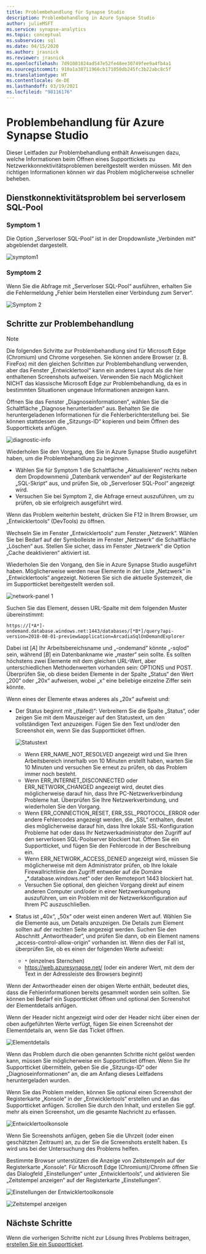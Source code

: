 ```yaml
---
title: Problembehandlung für Synapse Studio
description: Problembehandlung in Azure Synapse Studio
author: julieMSFT
ms.service: synapse-analytics
ms.topic: conceptual
ms.subservice: sql
ms.date: 04/15/2020
ms.author: jrasnick
ms.reviewer: jrasnick
ms.openlocfilehash: 7d91001024ad547e52fe48ee30749fee9a4fb4a1
ms.sourcegitcommit: 910a1a38711966cb171050db245fc3b22abc8c5f
ms.translationtype: HT
ms.contentlocale: de-DE
ms.lasthandoff: 03/19/2021
ms.locfileid: "98116176"
---
```

# <a name="azure-synapse-studio-troubleshooting"></a>Problembehandlung für Azure Synapse Studio

Dieser Leitfaden zur Problembehandlung enthält Anweisungen dazu, welche Informationen beim Öffnen eines Supporttickets zu Netzwerkkonnektivitätsproblemen bereitgestellt werden müssen. Mit den richtigen Informationen können wir das Problem möglicherweise schneller beheben.

## <a name="serverless-sql-pool-service-connectivity-issue"></a>Dienstkonnektivitätsproblem bei serverlosem SQL-Pool

### <a name="symptom-1"></a>Symptom 1

Die Option „Serverloser SQL-Pool“ ist in der Dropdownliste „Verbinden mit“ abgeblendet dargestellt.

![symptom1](media/troubleshooting-synapse-studio/symptom1v2.png)

### <a name="symptom-2"></a>Symptom 2

Wenn Sie die Abfrage mit „Serverloser SQL-Pool“ ausführen, erhalten Sie die Fehlermeldung „Fehler beim Herstellen einer Verbindung zum Server“.

![Symptom 2](media/troubleshooting-synapse-studio/symptom2.png)
 

## <a name="troubleshooting-steps"></a>Schritte zur Problembehandlung

> [!NOTE] 
>    Die folgenden Schritte zur Problembehandlung sind für Microsoft Edge (Chromium) und Chrome vorgesehen. Sie können andere Browser (z. B. FireFox) mit den gleichen Schritten zur Problembehandlung verwenden, aber das Fenster „Entwicklertool“ kann ein anderes Layout als die hier enthaltenen Screenshots aufweisen. Verwenden Sie nach Möglichkeit NICHT das klassische Microsoft Edge zur Problembehandlung, da es in bestimmten Situationen ungenaue Informationen anzeigen kann.

Öffnen Sie das Fenster „Diagnoseinformationen“, wählen Sie die Schaltfläche „Diagnose herunterladen“ aus. Behalten Sie die heruntergeladenen Informationen für die Fehlerberichterstellung bei. Sie können stattdessen die „Sitzungs-ID“ kopieren und beim Öffnen des Supporttickets anfügen.

![diagnostic-info](media/troubleshooting-synapse-studio/diagnostic-info-download.png)

Wiederholen Sie den Vorgang, den Sie in Azure Synapse Studio ausgeführt haben, um die Problembehandlung zu beginnen.

- Wählen Sie für Symptom 1 die Schaltfläche „Aktualisieren“ rechts neben dem Dropdownmenü „Datenbank verwenden“ auf der Registerkarte „SQL-Skript“ aus, und prüfen Sie, ob „Serverloser SQL-Pool“ angezeigt wird.
- Versuchen Sie bei Symptom 2, die Abfrage erneut auszuführen, um zu prüfen, ob sie erfolgreich ausgeführt wird.

Wenn das Problem weiterhin besteht, drücken Sie F12 in Ihrem Browser, um „Entwicklertools“ (DevTools) zu öffnen.

Wechseln Sie im Fenster „Entwicklertools“ zum Fenster „Netzwerk“. Wählen Sie bei Bedarf auf der Symbolleiste im Fenster „Netzwerk“ die Schaltfläche „Löschen“ aus.
Stellen Sie sicher, dass im Fenster „Netzwerk“ die Option „Cache deaktivieren“ aktiviert ist.

Wiederholen Sie den Vorgang, den Sie in Azure Synapse Studio ausgeführt haben. Möglicherweise werden neue Elemente in der Liste „Netzwerk“ in „Entwicklertools“ angezeigt. Notieren Sie sich die aktuelle Systemzeit, die im Supportticket bereitgestellt werden soll.

![network-panel 1](media/troubleshooting-synapse-studio/network-panel.png)

Suchen Sie das Element, dessen URL-Spalte mit dem folgenden Muster übereinstimmt:

`https://[*A*]-ondemand.database.windows.net:1443/databases/[*B*]/query?api-version=2018-08-01-preview&application=ArcadiaSqlOnDemandExplorer`

Dabei ist [*A*] Ihr Arbeitsbereichsname und „-ondemand“ könnte „-sqlod“ sein, während [*B*] ein Datenbankname wie „master“ sein sollte. Es sollten höchstens zwei Elemente mit dem gleichen URL-Wert, aber unterschiedlichen Methodenwerten vorhanden sein: OPTIONS und POST. Überprüfen Sie, ob diese beiden Elemente in der Spalte „Status“ den Wert „200“ oder „20x“ aufweisen, wobei „x“ eine beliebige einzelne Ziffer sein könnte.

Wenn eines der Elemente etwas anderes als „20x“ aufweist und:

- Der Status beginnt mit „(failed)“: Verbreitern Sie die Spalte „Status“, oder zeigen Sie mit dem Mauszeiger auf den Statustext, um den vollständigen Text anzuzeigen. Fügen Sie den Text und/oder den Screenshot ein, wenn Sie das Supportticket öffnen.

    ![Statustext](media/troubleshooting-synapse-studio/status-text.png)

    - Wenn ERR_NAME_NOT_RESOLVED angezeigt wird und Sie Ihren Arbeitsbereich innerhalb von 10 Minuten erstellt haben, warten Sie 10 Minuten und versuchen Sie erneut zu prüfen, ob das Problem immer noch besteht.
    - Wenn ERR_INTERNET_DISCONNECTED oder ERR_NETWORK_CHANGED angezeigt wird, deutet dies möglicherweise darauf hin, dass Ihre PC-Netzwerkverbindung Probleme hat. Überprüfen Sie Ihre Netzwerkverbindung, und wiederholen Sie den Vorgang.
    - Wenn ERR_CONNECTION_RESET, ERR_SSL_PROTOCOL_ERROR oder andere Fehlercodes angezeigt werden, die „SSL“ enthalten, deutet dies möglicherweise darauf hin, dass Ihre lokale SSL-Konfiguration Probleme hat oder dass Ihr Netzwerkadministrator den Zugriff auf den serverlosen SQL-Poolserver blockiert hat. Öffnen Sie ein Supportticket, und fügen Sie den Fehlercode in der Beschreibung ein.
    - Wenn ERR_NETWORK_ACCESS_DENIED angezeigt wird, müssen Sie möglicherweise mit dem Administrator prüfen, ob Ihre lokale Firewallrichtlinie den Zugriff entweder auf die Domäne „*.database.windows.net“ oder den Remoteport 1443 blockiert hat.
    - Versuchen Sie optional, den gleichen Vorgang direkt auf einem anderen Computer und/oder in einer Netzwerkumgebung auszuführen, um ein Problem mit der Netzwerkkonfiguration auf Ihrem PC auszuschließen.

- Status ist „40x“, „50x“ oder weist einen anderen Wert auf. Wählen Sie die Elemente aus, um Details anzuzeigen. Die Details zum Element sollten auf der rechten Seite angezeigt werden. Suchen Sie den Abschnitt „Antwortheader“, und prüfen Sie dann, ob ein Element namens „access-control-allow-origin“ vorhanden ist. Wenn dies der Fall ist, überprüfen Sie, ob es einen der folgenden Werte aufweist:

    - `*` (einzelnes Sternchen)
    - https://web.azuresynapse.net/ (oder ein anderer Wert, mit dem der Text in der Adressleiste des Browsers beginnt)

Wenn der Antwortheader einen der obigen Werte enthält, bedeutet dies, dass die Fehlerinformationen bereits gesammelt worden sein sollten. Sie können bei Bedarf ein Supportticket öffnen und optional den Screenshot der Elementdetails anfügen.

Wenn der Header nicht angezeigt wird oder der Header nicht über einen der oben aufgeführten Werte verfügt, fügen Sie einen Screenshot der Elementdetails an, wenn Sie das Ticket öffnen.

 
![Elementdetails](media/troubleshooting-synapse-studio/item-details.png)
 
Wenn das Problem durch die oben genannten Schritte nicht gelöst werden kann, müssen Sie möglicherweise ein Supportticket öffnen. Wenn Sie Ihr Supportticket übermitteln, geben Sie die „Sitzungs-ID“ oder „Diagnoseinformationen“ an, die am Anfang dieses Leitfadens heruntergeladen wurden.

Wenn Sie das Problem melden, können Sie optional einen Screenshot der Registerkarte „Konsole“ in der „Entwicklertools“ erstellen und an das Supportticket anfügen. Scrollen Sie durch den Inhalt, und erstellen Sie ggf. mehr als einen Screenshot, um die gesamte Nachricht zu erfassen.

![Entwicklertoolkonsole](media/troubleshooting-synapse-studio/developer-tool-console.png)

Wenn Sie Screenshots anfügen, geben Sie die Uhrzeit (oder einen geschätzten Zeitraum) an, zu der Sie die Screenshots erstellt haben. Es wird uns bei der Untersuchung des Problems helfen.

Bestimmte Browser unterstützen die Anzeige von Zeitstempeln auf der Registerkarte „Konsole“. Für Microsoft Edge (Chromium)/Chrome öffnen Sie das Dialogfeld „Einstellungen“ unter „Entwicklertools“, und aktivieren Sie „Zeitstempel anzeigen“ auf der Registerkarte „Einstellungen“.

![Einstellungen der Entwicklertoolkonsole](media/troubleshooting-synapse-studio/developer-tool-console-settings.png)

![Zeitstempel anzeigen](media/troubleshooting-synapse-studio/show-time-stamp.png)

## <a name="next-steps"></a>Nächste Schritte
Wenn die vorherigen Schritte nicht zur Lösung Ihres Problems beitragen, [erstellen Sie ein Supportticket](../sql-data-warehouse/sql-data-warehouse-get-started-create-support-ticket.md?bc=%2fazure%2fsynapse-analytics%2fbreadcrumb%2ftoc.json&toc=%2fazure%2fsynapse-analytics%2ftoc.json).